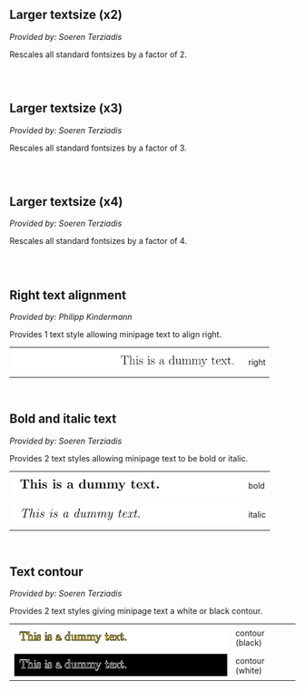 ## Larger textsize (x2)
*Provided by: Soeren Terziadis*

Rescales all standard fontsizes by a factor of 2.

<table>
</table>
<br />

## Larger textsize (x3)
*Provided by: Soeren Terziadis*

Rescales all standard fontsizes by a factor of 3.

<table>
</table>
<br />

## Larger textsize (x4)
*Provided by: Soeren Terziadis*

Rescales all standard fontsizes by a factor of 4.

<table>
</table>
<br />

## Right text alignment
*Provided by: Philipp Kindermann*

Provides 1 text style allowing minipage text to align right.

<table>
<tr>
<td valign="middle"><img src="https://github.com/loizuf/ipe_collection/blob/assets/text/right.svg" width="400"></td>
<td valign="middle">right</td>
</tr>
</table>
<br />

## Bold and italic text
*Provided by: Soeren Terziadis*

Provides 2 text styles allowing minipage text to be bold or italic.

<table>
<tr>
<td valign="middle"><img src="https://github.com/loizuf/ipe_collection/blob/assets/text/bold.svg" width="400"></td>
<td valign="middle">bold</td>
</tr>
<tr>
<td valign="middle"><img src="https://github.com/loizuf/ipe_collection/blob/assets/text/italic.svg" width="400"></td>
<td valign="middle">italic</td>
</tr>
</table>
<br />

## Text contour
*Provided by: Soeren Terziadis*

Provides 2 text styles giving minipage text a white or black contour.

<table>
<tr>
<td valign="middle"><img src="https://github.com/loizuf/ipe_collection/blob/assets/text/contour_(black).svg" width="400"></td>
<td valign="middle">contour (black)</td>
</tr>
<tr>
<td valign="middle"><img src="https://github.com/loizuf/ipe_collection/blob/assets/text/contour_(white).svg" width="400"></td>
<td valign="middle">contour (white)</td>
</tr>
</table>
<br />

